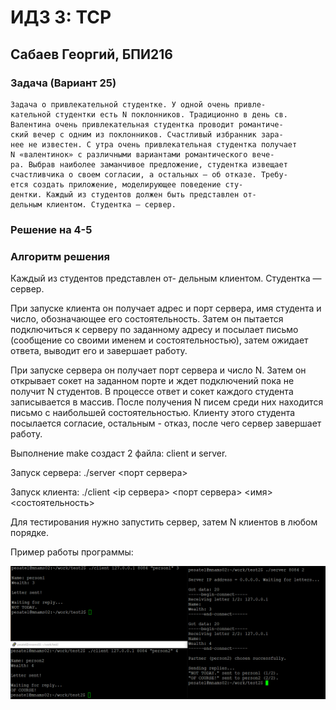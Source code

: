 # ИДЗ 3: TCP 
## Сабаев Георгий, БПИ216

### Задача (Вариант 25)
```
Задача о привлекательной студентке. У одной очень привле-
кательной студентки есть N поклонников. Традиционно в день св.
Валентина очень привлекательная студентка проводит романтиче-
ский вечер с одним из поклонников. Счастливый избранник зара-
нее не известен. С утра очень привлекательная студентка получает
N «валентинок» с различными вариантами романтического вече-
ра. Выбрав наиболее заманчивое предложение, студентка извещает
счастливчика о своем согласии, а остальных – об отказе. Требу-
ется создать приложение, моделирующее поведение сту-
дентки. Каждый из студентов должен быть представлен от-
дельным клиентом. Студентка — сервер.
```
### Решение на 4-5
### Алгоритм решения
Каждый из студентов представлен от-
дельным клиентом. Студентка — сервер.

При запуске клиента он получает адрес и порт сервера, имя студента и число, обозначающее его состоятельность. Затем он пытается подключиться к серверу по заданному адресу и посылает письмо (сообщение со своими именем и состоятельностью), затем ожидает ответа, выводит его и завершает работу.

При запуске сервера он получает порт сервера и число N. Затем он открывает сокет на заданном порте и ждет подключений пока не получит N студентов. В процессе ответ и сокет каждого студента записывается в массив. После получения N писем среди них находится письмо с наибольшей состоятельностью. Клиенту этого студента посылается согласие, остальным - отказ, после чего сервер завершает работу. 

Выполнение make создаст 2 файла: client и server.

Запуск сервера: ./server <порт сервера> <N>

Запуск клиента: ./client <ip сервера> <порт сервера> <имя> <состоятельность>

Для тестирования нужно запустить сервер, затем N клиентов в любом порядке.

Пример работы программы:

![пример](https://github.com/GeorgySabaev/os4/blob/main/example.png?raw=true)

